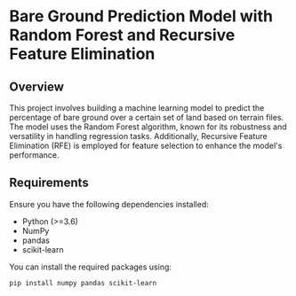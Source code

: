 # Bare Ground Prediction Model with Random Forest and Recursive Feature Elimination

## Overview

This project involves building a machine learning model to predict the percentage of bare ground over a certain set of land based on terrain files. The model uses the Random Forest algorithm, known for its robustness and versatility in handling regression tasks. Additionally, Recursive Feature Elimination (RFE) is employed for feature selection to enhance the model's performance.

## Requirements

Ensure you have the following dependencies installed:

- Python (>=3.6)
- NumPy
- pandas
- scikit-learn

You can install the required packages using:

```bash
pip install numpy pandas scikit-learn
